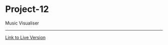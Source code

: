 # Project-12
Music Visualiser

---

<a href="https://davidclegg.github.io/Project-12/" target="_blank">Link to Live Version</a>
